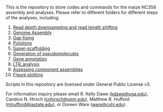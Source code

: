 This is the repository to store codes and commands for the maize NC358 assembly and analyses. Please refer to different folders for different steps of the analyses, including:
1. [Read depth downsampling and read length shifting](https://github.com/HuffordLab/Maize_NC358/tree/master/downsample_and_shift_distribution)
2. [Genome Assembly](https://github.com/HuffordLab/Maize_NC358/tree/master/Assembly)
3. [Gap fixing](https://github.com/HuffordLab/Maize_NC358/tree/master/GapFix)
4. [Polishing](https://github.com/HuffordLab/Maize_NC358/tree/master/Pilon)
5. [Super-scaffolding](https://github.com/HuffordLab/Maize_NC358/tree/master/Bionano)
6. [Generation of pseudomolecules](https://github.com/HuffordLab/Maize_NC358/tree/master/AGP)
7. [Gene annotation](https://github.com/HuffordLab/Maize_NC358/tree/master/MAKER)
8. [LTR_analysis](https://github.com/HuffordLab/Maize_NC358/tree/maker_scripts2/LTR_analyses)
9. [Assessing component assemblies](https://github.com/HuffordLab/Maize_NC358/tree/master/Component_assembly)
10. [Figure plotting](https://github.com/HuffordLab/Maize_NC358/tree/master/plotting)

Scripts in this repository are licensed under General Public License v3.

For information inquiry please email R. Kelly Dawe (kdawe@uga.edu), Candice N. Hirsch (cnhirsch@umn.edu), Matthew B. Hufford (mhufford@iastate.edu), or Doreen Ware (ware@cshl.edu).

